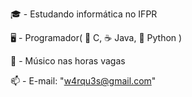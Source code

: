 🎓 - Estudando informática no IFPR

🖥️ - Programador( 
      🔵 C, 
      ☕ Java, 
      🐍 Python 
)

🎸 - Músico nas horas vagas

📫 - E-mail: "w4rqu3s@gmail.com"
